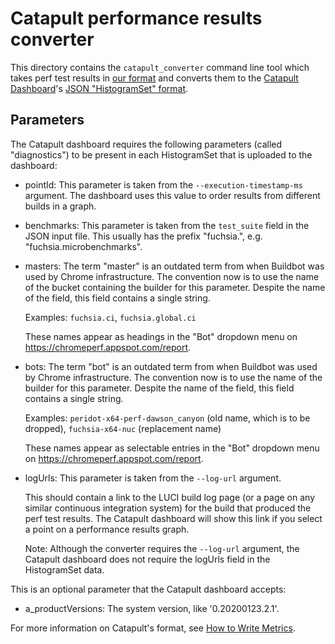 
# Catapult performance results converter

This directory contains the `catapult_converter` command line tool
which takes perf test results in [our format] and converts them to the
[Catapult Dashboard](https://github.com/catapult-project/catapult)'s
[JSON "HistogramSet" format](
https://github.com/catapult-project/catapult/blob/HEAD/docs/histogram-set-json-format.md).

## Parameters

The Catapult dashboard requires the following parameters (called
"diagnostics") to be present in each HistogramSet that is uploaded to
the dashboard:

* pointId: This parameter is taken from the
  `--execution-timestamp-ms` argument.  The dashboard uses this value
  to order results from different builds in a graph.

* benchmarks: This parameter is taken from the `test_suite` field in
  the JSON input file.  This usually has the prefix "fuchsia.",
  e.g. "fuchsia.microbenchmarks".

* masters: The term "master" is an outdated term from when Buildbot
  was used by Chrome infrastructure.  The convention now is to use the
  name of the bucket containing the builder for this parameter.
  Despite the name of the field, this field contains a single string.

  Examples: `fuchsia.ci`, `fuchsia.global.ci`

  These names appear as headings in the "Bot" dropdown menu on
  https://chromeperf.appspot.com/report.

* bots: The term "bot" is an outdated term from when Buildbot was used
  by Chrome infrastructure.  The convention now is to use the name of
  the builder for this parameter.  Despite the name of the field, this
  field contains a single string.

  Examples: `peridot-x64-perf-dawson_canyon` (old name, which is to be
  dropped), `fuchsia-x64-nuc` (replacement name)

  These names appear as selectable entries in the "Bot" dropdown menu
  on https://chromeperf.appspot.com/report.

* logUrls: This parameter is taken from the `--log-url` argument.

  This should contain a link to the LUCI build log page (or a page on
  any similar continuous integration system) for the build that
  produced the perf test results.  The Catapult dashboard will show
  this link if you select a point on a performance results graph.

  Note: Although the converter requires the `--log-url` argument, the
  Catapult dashboard does not require the logUrls field in the
  HistogramSet data.


This is an optional parameter that the Catapult dashboard accepts:

* a_productVersions: The system version, like '0.20200123.2.1'.

For more information on Catapult's format, see [How to Write
Metrics](https://github.com/catapult-project/catapult/blob/HEAD/docs/how-to-write-metrics.md).

[our format]: /docs/development/benchmarking/results_schema.md
